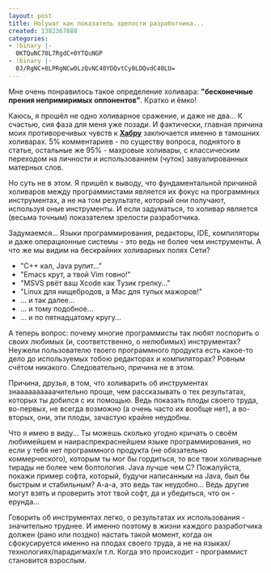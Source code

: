 ```yaml
---
layout: post
title: Holywar как показатель зрелости разработчика...
created: 1382367888
categories:
- !binary |-
  0KTQuNC70L7RgdC+0YTQuNGP
- !binary |-
  0J/RgNC+0LPRgNCw0LzQvNC40YDQvtCy0LDQvdC40LU=
---
```

<!--break-->
Мне очень понравилось такое определение холивара: <strong>"бесконечные прения непримиримых оппонентов"</strong>. Кратко и ёмко!

Каюсь, я прошёл не одно холиварное сражение, и даже не два... К счастью, сия фаза для меня уже позади. И фактически, главная причина моих противоречивых чувств к <strong><a href="http://habrahabr.ru/">Хабру</a></strong> заключается именно в тамошних холиварах. 5% комментариев - по существу вопроса, поднятого в статье, остальные же 95% - махровые холивары, с классическим переходом на личности и использованием (чуток) завуалированных матерных слов.

Но суть не в этом. Я пришёл к выводу, что фундаментальной причиной холиваров между программистами является их фокус на программных инструментах, а не на том результате, который они получают, используя оные инструменты. И если задуматься, то холивар является (весьма точным) показателем зрелости разработчика.

Задумаемся... Языки программирования, редакторы, IDE, компиляторы и даже операционные системы - это ведь не более чем инструменты. А что же мы видим на бескрайних холиварных полях Сети?

<ul>
  <li>"C++ кал, Java рулит..."</li>
  <li>"Emacs крут, а твой Vim говно!"</li>
  <li>"MSVS рвёт ваш Xcode как Тузик грелку..."</li>
  <li>"Linux для нищебродов, а Mac для тупых мажоров!"</li>
  <li>... и так далее...</li>
  <li>... и тому подобное...</li>
  <li>... и по пятнадцатому кругу...</li>
</ul>

А теперь вопрос: почему многие программисты так любят поспорить о своих любимых (и, соответственно, о нелюбимых) инструментах? Неужели пользователю твоего программного продукта есть какое-то дело до используемых тобою редакторах и компиляторах? Ровным счётом никакого. Следовательно, причина не в этом.

Причина, друзья, в том, что холиварить об инструментах знаааааааааачительно проще, чем рассказывать о тех результатах, которых ты добился с их помощью. Ведь показать плоды своего труда, во-первых, не всегда возможно (а очень часто их вообще нет), а во-вторых, они, эти плоды, зачастую крайне неудобны.

Что я имею в виду... Ты можешь сколько угодно кричать о своём любимейшем и наираспрекраснейшем языке программирования, но если у тебя нет программного продукта (не обязательно коммерческого), которым ты мог бы гордиться, то все твои холиварные тирады не более чем болтология. Java лучше чем С? Пожалуйста, покажи пример софта, который, будучи написанным на Java, был бы быстрым и стабильным? А-а-а, это ведь так неудобно... Ведь другие могут взять и проверить этот твой софт, да и убедиться, что он - ерунда...

Говорить об инструментах легко, о результатах их использования - значительно труднее. И именно поэтому в жизни каждого разработчика должен (рано или поздно) настать такой момент, когда он сфокусируется именно на плодах своего труда, а не на языках/технологиях/парадигмах/и т.п. Когда это происходит - программист становится взрослым.
